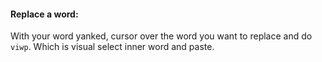 #### Replace a word: 

With your word yanked, cursor over the word you want to replace and do `viwp`. Which is visual select inner word and paste.







  



